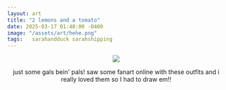 ```yaml
---
layout: art
title: "2 lemons and a tomato"
date: 2025-03-17 01:48:00 -0400
image: "/assets/art/hehe.png"
tags:   sarahandduck sarahshipping
---
```

<center> <img src= "/assets/art/hehe2.png"  style="max-width:60%;max-height:60vh">

just some gals bein' pals!
saw some fanart online with these outfits and i really loved them so I had to draw em!!

